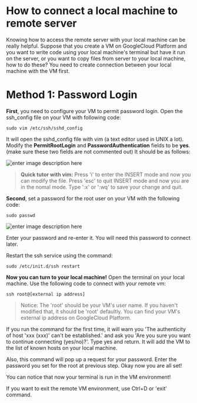 # How to connect a local machine to remote server

Knowing how to access the remote server with your local machine can be really helpful. Suppose that you create a VM on GoogleCloud Platform and you want to write code using your local machine's terminal but have it run on the server, or you want to copy files from server to your local machine, how to do these? You need to create connection between your local machine with the VM first.


# Method 1: Password Login
**First**, you need to configure your VM to permit password login. Open the ssh_config file on your VM with following code:

```
sudo vim /etc/ssh/sshd_config
```

It will open the sshd_config file with vim (a text editor used in UNIX a lot). Modify the **PermitRootLogin** and **PasswordAuthentication** fields to be **yes**. (make sure these two fields are not commented out) It should be as follows:

![enter image description here](https://lh3.googleusercontent.com/VCiilf7MiAMZl8-UabgIcd04xTIyQALOSy7D04yVv2E2Vyk4oPazoB7mXOUlm9J6Ltn400VeSizj "sshd_config")

>**Quick tutor with vim:**
>Press 'i' to enter the INSERT mode and now you can modify the file.
>Press 'esc' to quit INSERT mode and now you are in the nomal mode.
>Type ':x' or ':wq' to save your change and quit.

**Second**, set a password for the root user on your VM with the following code:

```
sudo passwd
```
![enter image description here](https://lh3.googleusercontent.com/Ok7KIxqUwrDe99cAd-bgEYvL5moRb8VEgE1eRjTo9GD7-hx7WI4DOacabOplfBohLFv4S3350UBS "set password for root")

Enter your password and re-enter it. You will need this password to connect later.

Restart the ssh service using the command:

```
sudo /etc/init.d/ssh restart
```


**Now you can turn to your local machine!** Open the terminal on your local machine. Use the following code to connect with your remote vm:

```
ssh root@[external ip address]
```

>Notice: 
>The 'root' should be your VM's user name. If you haven't modified that, it should be 'root' defaultly.
>You can find your VM's external ip address on GoogleCloud Platform.

If you run the command for the first time, it will warn you 'The authenticity of host 'xxx (xxx)' can't be established.' and ask you 'Are you sure you want to continue connecting (yes/no)?'. Type yes and return. It will add the VM to the list of known hosts on your local machine.

Also, this command will pop up a request for your password. Enter the password you set for the root at previous step. Okay now you are all set!

You can notice that now your terminal is run in the VM environment!

If you want to exit the remote VM environment, use Ctrl+D or 'exit' command.
